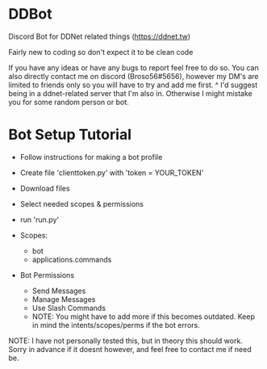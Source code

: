 # DDBot
Discord Bot for DDNet related things (https://ddnet.tw)

Fairly new to coding so don't expect it to be clean code

If you have any ideas or have any bugs to report feel free to do so.
You can also directly contact me on discord (Broso56#5656), however my DM's are limited to friends only so you will have to try and add me first.
                                            ^ I'd suggest being in a ddnet-related server that I'm also in. Otherwise I might mistake you for some random person or bot.

# Bot Setup Tutorial
- Follow instructions for making a bot profile
- Create file 'clienttoken.py' with 'token = YOUR_TOKEN'
- Download files
- Select needed scopes & permissions
- run 'run.py'

- Scopes:
    - bot
    - applications.commands

- Bot Permissions
    - Send Messages
    - Manage Messages
    - Use Slash Commands
    - NOTE: You might have to add more if this becomes outdated. Keep in mind the intents/scopes/perms if the bot errors.

NOTE: I have not personally tested this, but in theory this should work. Sorry in advance if it doesnt however, and feel free to contact me if need be.